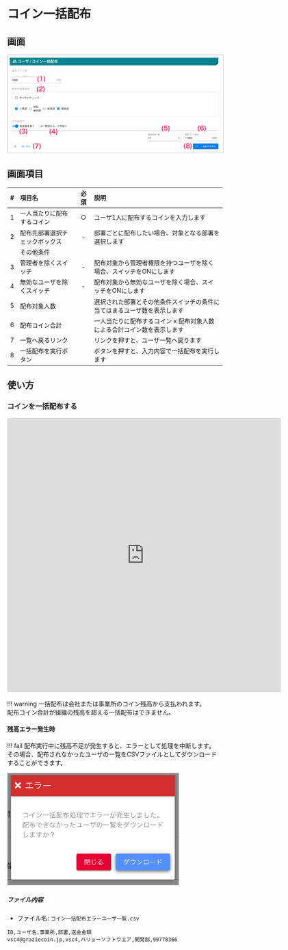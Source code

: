 # コイン一括配布

## 画面
<a href="../../../images/user/5.png" data-lightbox="スクリーンショット" data-title="スクリーンショット">
    <img src="../../../images/user/5.png" style="border: solid 1px #ccc; width: 800px;" />
</a>


## 画面項目
|   #   | 項目名                         | 必須  | 説明                                                                     |
| :---: | :----------------------------- | :---: | :----------------------------------------------------------------------- |
|   1   | 一人当たりに配布するコイン     |   ○   | ユーザ1人に配布するコインを入力します                                    |
|   2   | 配布先部署選択チェックボックス |   -   | 部署ごとに配布したい場合、対象となる部署を選択します                     |
|       | その他条件                     |       |                                                                          |
|   3   | 管理者を除くスイッチ           |   -   | 配布対象から管理者権限を持つユーザを除く場合、スイッチをONにします       |
|   4   | 無効なユーザを除くスイッチ     |   -   | 配布対象から無効なユーザを除く場合、スイッチをONにします                 |
|   5   | 配布対象人数                   |       | 選択された部署とその他条件スイッチの条件に当てはまるユーザ数を表示します |
|   6   | 配布コイン合計                 |       | 一人当たりに配布するコイン x 配布対象人数 による合計コイン数を表示します |
|   7   | 一覧へ戻るリンク               |       | リンクを押すと、ユーザ一覧へ戻ります                                     |
|   8   | 一括配布を実行ボタン           |       | ボタンを押すと、入力内容で一括配布を実行します                           |

## 使い方
### コインを一括配布する

<iframe src="https://scribehow.com/embed/__8wS5fzBISiK857UOjHEL6g" width="640" height="640" allowfullscreen frameborder="0"></iframe>

!!! warning
    一括配布は会社または事業所のコイン残高から支払われます。<br>
    配布コイン合計が組織の残高を超える一括配布はできません。


#### 残高エラー発生時
!!! fail
    配布実行中に残高不足が発生すると、エラーとして処理を中断します。<br>
    その場合、配布されなかったユーザの一覧をCSVファイルとしてダウンロードすることができます。

<a href="../../../images/user/5-2.png" data-lightbox="スクリーンショット" data-title="スクリーンショット">
    <img src="../../../images/user/5-2.png" style="border: solid 1px #ccc; width: 400px;" />
</a>


##### ファイル内容
- ファイル名: `コイン一括配布エラーユーザ一覧.csv`
```csv
ID,ユーザ名,事業所,部署,送金金額
vsc4@graziecoin.jp,vsc4,バリューソフトウエア,開発部,99778366
```